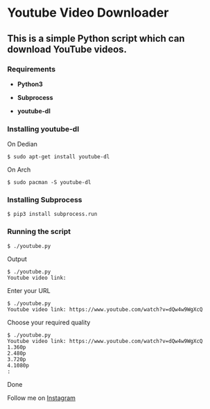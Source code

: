 # Youtube Video Downloader

## This is a simple Python script which can download YouTube videos.

### Requirements 

- **Python3**

- **Subprocess**

- **youtube-dl**

### **Installing youtube-dl**

On Dedian
```
$ sudo apt-get install youtube-dl
```
On Arch
```
$ sudo pacman -S youtube-dl
```

### **Installing Subprocess**
```
$ pip3 install subprocess.run
```
### **Running the script**

```
$ ./youtube.py
```
Output
```
$ ./youtube.py
Youtube video link: 
```
Enter your URL
```
$ ./youtube.py
Youtube video link: https://www.youtube.com/watch?v=dQw4w9WgXcQ
```
Choose your required quality
```
$ ./youtube.py
Youtube video link: https://www.youtube.com/watch?v=dQw4w9WgXcQ
1.360p
2.480p
3.720p
4.1080p
:
```
Done

Follow me on [Instagram](https://instagram.com/gabinazpires)

